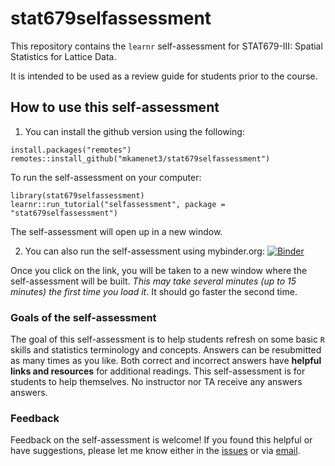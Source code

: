 # stat679selfassessment


This repository contains the `learnr` self-assessment for STAT679-III: Spatial Statistics for Lattice Data.

It is intended to be used as a review guide for students prior to the course.

## How to use this self-assessment

1) You can install the github version using the following:

```
install.packages("remotes")
remotes::install_github("mkamenet3/stat679selfassessment")
```

To run the self-assessment on your computer:

```
library(stat679selfassessment)
learnr::run_tutorial("selfassessment", package = "stat679selfassessment")

```

The self-assessment will open up in a new window.

2) You can also run the self-assessment using mybinder.org:
[![Binder](https://mybinder.org/badge_logo.svg)](https://mybinder.org/v2/gh/mkamenet3/stat679selfassessment/main?urlpath=shiny/selfassessment/)

Once you click on the link, you will be taken to a new window where the self-assessment will be built. *This may take several minutes (up to 15 minutes) the first time you load it*. It should go faster the second time.

### Goals of the self-assessment

The goal of this self-assessment is to help students refresh on some basic `R` skills and statistics terminology and concepts. Answers can be resubmitted as many times as you like. Both correct and incorrect answers have **helpful links and resources** for additional readings. This self-assessment is for students to help themselves. No instructor nor TA receive any answers answers.

### Feedback

Feedback on the self-assessment is welcome! If you found this helpful or have suggestions, please let me know either in the [issues](https://github.com/mkamenet3/stat679selfassessment/issues) or via [email](mkamenetsky@wisc.edu).
